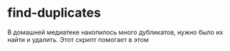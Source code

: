 # find-duplicates
В домашней медиатеке накопилось много дубликатов, нужно было их найти и удалить. 
Этот скрипт помогает в этом
